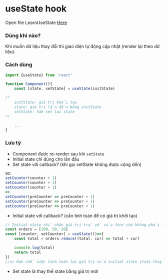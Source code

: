 # useState hook
Open file LearnUseState [Here](../4_React_project/tiktok/src/components/LearnUseState.js)

### Dùng khi nào?
Khi muốn dữ liệu thay đổi thì giao diện tự động cập nhật (render lại theo dữ liệu).

### Cách dùng

```jsx
import {useState} from 'react'

function Component(){
    const [state, setState] = useState(initState)

/*
    initState: giá trị khởi tạo
    state: giá trị lần đầu bằng initState
    setState: hàm set lại state
*/

    ...
}
```

### Lưu tý
- Component được re-render sau khi `setState`
- Initial state chỉ dùng cho lần đầu
- Set state với callback? (khi gọi setState không được cộng dồn)
```jsx
VD: 
setCounter(counter + 1)
setCounter(counter + 1)
setCounter(counter + 1)
=> 
setCounter(preCounter => preCounter + 1)
setCounter(preCounter => preCounter + 1)
setCounter(preCounter => preCounter + 1)
```
- Initial state với callback? (cần tính toán để có giá trị khởi tạo)
```jsx
// Initial state chỉ nhận giá trị trả về của func chứ không phải func
const orders = [100, 50, 20]
const [counter, setCounter] = useState(()=>{
    const total = orders.reduce((total, cur) => total + cur)

    console.log(total)
    return total
})
//=> Hạn chế việc tính toán lại giá trị của initial state state thay đổi
```
- Set state là thay thế state bằng giá trị mới